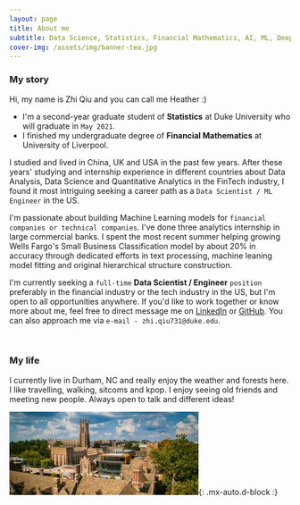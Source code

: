 ```yaml
---
layout: page
title: About me
subtitle: Data Science, Statistics, Financial Mathematics, AI, ML, Deep Learning
cover-img: /assets/img/banner-tea.jpg
---
```


### My story
  
Hi, my name is Zhi Qiu and you can call me Heather :)
  
- I'm a second-year graduate student of **Statistics** at Duke University who will graduate in `May 2021`.
- I finished my undergraduate degree of **Financial Mathematics** at University of Liverpool.

I studied and lived in China, UK and USA in the past few years. After these years' studying and internship experience in different countries about Data Analysis, Data Science and Quantitative Analytics in the FinTech industry, I found it most intriguing seeking a career path as a `Data Scientist / ML Engineer` in the US.

I'm passionate about building Machine Learning models for `financial companies or technical companies`. I've done three analytics internship in large commercial banks. I spent the most recent summer helping growing Wells Fargo's Small Business Classification model by about 20% in accuracy through dedicated efforts in text processing, machine leaning model fitting and original hierarchical structure construction.

I'm currently seeking a `full-time` **Data Scientist / Engineer** `position` preferably in the financial industry or the tech industry in the US, but I'm open to all opportunities anywhere. If you'd like to work together or know more about me, feel free to direct message me on [LinkedIn](https://www.linkedin.com/in/zhiqiu/) or [GitHub](https://github.com/ZhiQiu976). You can also approach me via `e-mail - zhi.qiu731@duke.edu`.

<br />

### My life
  
I currently live in Durham, NC and really enjoy the weather and forests here. I like travelling, walking, sitcoms and kpop. I enjoy seeing old friends and meeting new people. Always open to talk and different ideas!

![Crepe](/assets/img/image-duke.jpeg){: .mx-auto.d-block :}


